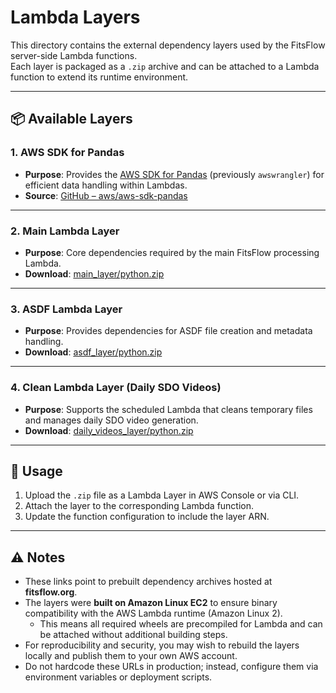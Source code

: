 # Lambda Layers

This directory contains the external dependency layers used by the FitsFlow server-side Lambda functions.  
Each layer is packaged as a `.zip` archive and can be attached to a Lambda function to extend its runtime environment.

---

## 📦 Available Layers

### 1. AWS SDK for Pandas
- **Purpose**: Provides the [AWS SDK for Pandas](https://aws-sdk-pandas.readthedocs.io/en/3.9.1/layers.html) (previously `awswrangler`) for efficient data handling within Lambdas.  
- **Source**: [GitHub – aws/aws-sdk-pandas](https://github.com/aws/aws-sdk-pandas)  

---

### 2. Main Lambda Layer
- **Purpose**: Core dependencies required by the main FitsFlow processing Lambda.  
- **Download**: [main_layer/python.zip](https://www.fitsflow.org/lambda_layers/main_layer/python.zip)  

---

### 3. ASDF Lambda Layer
- **Purpose**: Provides dependencies for ASDF file creation and metadata handling.  
- **Download**: [asdf_layer/python.zip](https://www.fitsflow.org/lambda_layers/asdf_layer/python.zip)  

---

### 4. Clean Lambda Layer (Daily SDO Videos)
- **Purpose**: Supports the scheduled Lambda that cleans temporary files and manages daily SDO video generation.  
- **Download**: [daily_videos_layer/python.zip](https://www.fitsflow.org/lambda_layers/daily_videos_layer/python.zip)  

---

## 🔧 Usage
1. Upload the `.zip` file as a Lambda Layer in AWS Console or via CLI.  
2. Attach the layer to the corresponding Lambda function.  
3. Update the function configuration to include the layer ARN.  

---

## ⚠️ Notes
- These links point to prebuilt dependency archives hosted at **fitsflow.org**.  
- The layers were **built on Amazon Linux EC2** to ensure binary compatibility with the AWS Lambda runtime (Amazon Linux 2).  
  - This means all required wheels are precompiled for Lambda and can be attached without additional building steps.  
- For reproducibility and security, you may wish to rebuild the layers locally and publish them to your own AWS account.  
- Do not hardcode these URLs in production; instead, configure them via environment variables or deployment scripts.  
